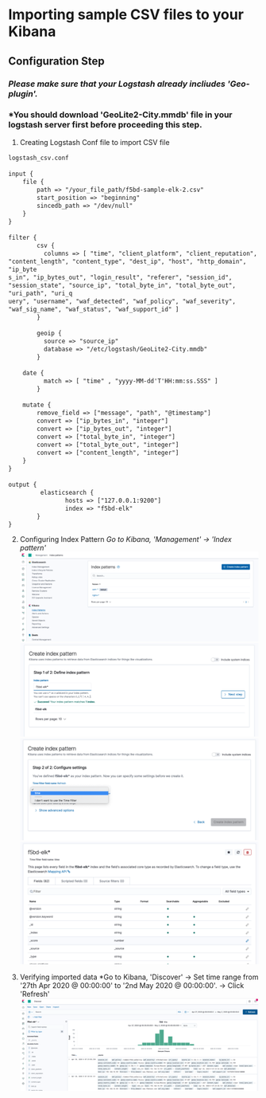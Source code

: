 # Importing sample CSV files to your Kibana

## Configuration Step
### *Please make sure that your Logstash already incliudes 'Geo-plugin'.* 
### *You should download 'GeoLite2-City.mmdb' file in your logstash server first before proceeding this step. 

1. Creating Logstash Conf file to import CSV file
```
logstash_csv.conf

input {
    file {
        path => "/your_file_path/f5bd-sample-elk-2.csv"
        start_position => "beginning"
        sincedb_path => "/dev/null"
	}
}

filter {
        csv {
          columns => [ "time", "client_platform", "client_reputation", "content_length", "content_type", "dest_ip", "host", "http_domain", "ip_byte
s_in", "ip_bytes_out", "login_result", "referer", "session_id", "session_state", "source_ip", "total_byte_in", "total_byte_out", "uri_path", "uri_q
uery", "username", "waf_detected", "waf_policy", "waf_severity", "waf_sig_name", "waf_status", "waf_support_id" ]
        }

        geoip {
          source => "source_ip"
          database => "/etc/logstash/GeoLite2-City.mmdb"
        }

	date {
          match => [ "time" , "yyyy-MM-dd'T'HH:mm:ss.SSS" ]
        }

	mutate {
		remove_field => ["message", "path", "@timestamp"]
		convert => ["ip_bytes_in", "integer"]
		convert => ["ip_bytes_out", "integer"]
		convert => ["total_byte_in", "integer"]
		convert => ["total_byte_out", "integer"]
		convert => ["content_length", "integer"]
	}
}

output {
         elasticsearch {
                hosts => ["127.0.0.1:9200"]
                index => "f5bd-elk"
        }
}
```

2. Configuring Index Pattern 
*Go to Kibana, 'Management' -> 'Index pattern'*
![](import-1.png)
![](import-2.png)
![](import-3.png)
![](import-4.png)

3. Verifying imported data
*Go to Kibana, 'Discover' -> Set time range from '27th Apr 2020 @ 00:00:00' to '2nd May 2020 @ 00:00:00'. -> Click 'Refresh'
![](import-5.png)




